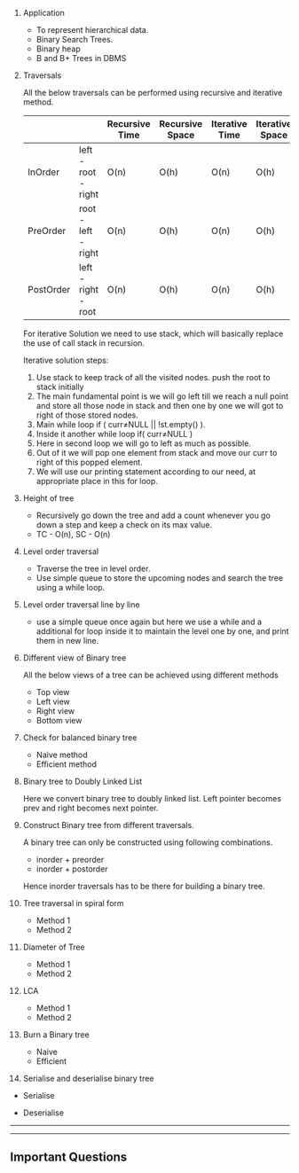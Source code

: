 1. Application
    - To represent hierarchical data.
    - Binary Search Trees.
    - Binary heap
    - B and B+ Trees in DBMS
    
2. Traversals
    
    All the below traversals can be performed using recursive and iterative method.
    
    |  |  | Recursive Time | Recursive Space | Iterative Time | Iterative Space |
    | --- | --- | --- | --- | --- | --- |
    | InOrder | left - root - right | O(n)   | O(h)   | O(n)   | O(h)   |
    | PreOrder | root - left - right | O(n)   | O(h)   | O(n)   | O(h)   |
    | PostOrder | left - right - root | O(n)   | O(h)   | O(n)   | O(h)   |
    
    For iterative Solution we need to use stack, which will basically replace the use of call stack in recursion.
    
    Iterative solution steps:
    
    1. Use stack to keep track of all the visited nodes. push the root to stack initially
    2. The main fundamental point is we will go left till we reach a null point and store all those node in stack and then one by one we will got to right of those stored nodes.
    3. Main while loop if ( curr≠NULL || !st.empty() ).
    4. Inside it another while loop if( curr≠NULL )  
    5. Here in second loop we will go to left as much as possible.
    6. Out of it we will pop one element from stack and move our curr to right of this popped element.
    7. We will use our printing statement according to our need, at appropriate place in this for loop.
    
3. Height of tree
    - Recursively go down the tree and add a count whenever you go down a step and keep a check on its max value.
    - TC - O(n),  SC - O(n)
    
4. Level order traversal
    - Traverse the tree in level order.
    - Use simple queue to store the upcoming nodes and search the tree using a while loop.
    
5. Level order traversal line by line
    - use a simple queue once again but here we use a while and a additional for loop inside it to maintain the level one by one, and print them in new line.
    
6. Different view of Binary tree
    
    All the below views of a tree can be achieved using different methods
    
    - Top view
    - Left view
    - Right view
    - Bottom view
    
7. Check for balanced binary tree
    - Naive method
    - Efficient method
    
8. Binary tree to Doubly Linked List
    
    Here we convert binary tree to doubly linked list.  Left pointer becomes prev and right becomes next pointer.
    
9. Construct Binary tree from different traversals.
    
    A binary tree can only be constructed using following combinations.
    
    - inorder + preorder
    - inorder + postorder
    
    Hence inorder traversals has to be there for building a binary tree.
    
10. Tree traversal in spiral form
    - Method 1
    - Method 2

1. Diameter of Tree
    - Method 1
    - Method 2

1. LCA 
    - Method 1
    - Method 2

1. Burn a Binary tree
    - Naive
    - Efficient

1. Serialise and deserialise binary tree

- Serialise
    
    
- Deserialise

---

---

## Important Questions